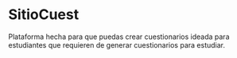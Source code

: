 # SitioCuest
Plataforma hecha para que puedas crear cuestionarios ideada para estudiantes que requieren de generar cuestionarios para estudiar.

